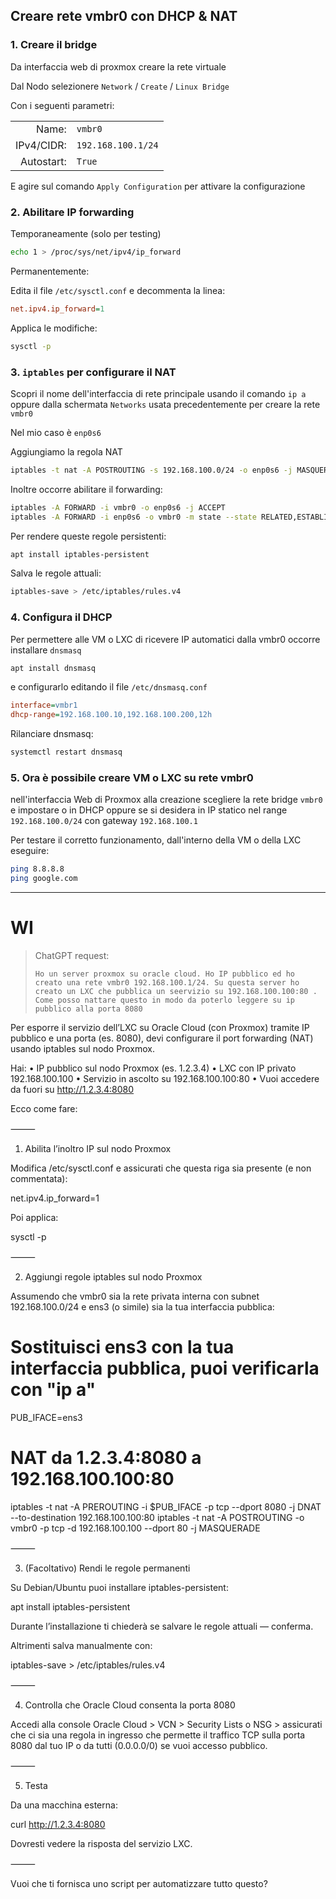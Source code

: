 
## Creare rete vmbr0 con DHCP & NAT

### 1. Creare il bridge

Da interfaccia web di proxmox creare la rete virtuale

Dal Nodo selezionere `Network` / `Create` / `Linux Bridge`

Con i seguenti parametri:

|    |    |
| ---: | --- |
| Name: | `vmbr0` |
| IPv4/CIDR: |  `192.168.100.1/24` |
| Autostart: | `True` |

E agire sul comando `Apply Configuration` per attivare la configurazione

### 2. Abilitare IP forwarding

Temporaneamente (solo per testing)

```bash
echo 1 > /proc/sys/net/ipv4/ip_forward
```

Permanentemente:

Edita il file  `/etc/sysctl.conf` e decommenta la linea:

```ini
net.ipv4.ip_forward=1
```

Applica le modifiche:

```bash
sysctl -p
```

### 3. `iptables` per configurare il NAT

Scopri il nome dell'interfaccia di rete principale usando il comando `ip a` 
oppure dalla schermata `Networks` usata precedentemente per creare la rete `vmbr0`

Nel mio caso è `enp0s6` 

Aggiungiamo la regola NAT

```bash
iptables -t nat -A POSTROUTING -s 192.168.100.0/24 -o enp0s6 -j MASQUERADE
```

Inoltre occorre abilitare il forwarding:

```bash
iptables -A FORWARD -i vmbr0 -o enp0s6 -j ACCEPT
iptables -A FORWARD -i enp0s6 -o vmbr0 -m state --state RELATED,ESTABLISHED -j ACCEPT
```

Per rendere queste regole persistenti:

```bash
apt install iptables-persistent
```

Salva le regole attuali:

```bash
iptables-save > /etc/iptables/rules.v4
```

### 4. Configura il DHCP

Per permettere alle VM o LXC di ricevere IP automatici dalla vmbr0 occorre installare `dnsmasq`

```bash
apt install dnsmasq
```
e configurarlo editando il file `/etc/dnsmasq.conf`

```ini
interface=vmbr1
dhcp-range=192.168.100.10,192.168.100.200,12h
```

Rilanciare dnsmasq:

```bash
systemctl restart dnsmasq
```

### 5. Ora è possibile creare VM o LXC su rete vmbr0


nell'interfaccia Web di Proxmox alla creazione scegliere la
rete bridge `vmbr0` e impostare o in DHCP oppure se si
desidera in IP statico nel range `192.168.100.0/24`
con gateway `192.168.100.1`

Per testare il corretto funzionamento, dall'interno della VM o della LXC eseguire:

```bash
ping 8.8.8.8
ping google.com
```

----
# WI

> ChatGPT request:
>
> ```
> Ho un server proxmox su oracle cloud. Ho IP pubblico ed ho creato una rete vmbr0 192.168.100.1/24. Su questa server ho creato un LXC che pubblica un seervizio su 192.168.100.100:80 . Come posso nattare questo in modo da poterlo leggere su ip pubblico alla porta 8080
> ```
>



Per esporre il servizio dell’LXC su Oracle Cloud (con Proxmox) tramite IP pubblico e una porta (es. 8080), devi configurare il port forwarding (NAT) usando iptables sul nodo Proxmox.

Hai:
	•	IP pubblico sul nodo Proxmox (es. 1.2.3.4)
	•	LXC con IP privato 192.168.100.100
	•	Servizio in ascolto su 192.168.100.100:80
	•	Vuoi accedere da fuori su http://1.2.3.4:8080

Ecco come fare:

⸻

1. Abilita l’inoltro IP sul nodo Proxmox

Modifica /etc/sysctl.conf e assicurati che questa riga sia presente (e non commentata):

net.ipv4.ip_forward=1

Poi applica:

sysctl -p



⸻

2. Aggiungi regole iptables sul nodo Proxmox

Assumendo che vmbr0 sia la rete privata interna con subnet 192.168.100.0/24 e ens3 (o simile) sia la tua interfaccia pubblica:

# Sostituisci ens3 con la tua interfaccia pubblica, puoi verificarla con "ip a"
PUB_IFACE=ens3

# NAT da 1.2.3.4:8080 a 192.168.100.100:80
iptables -t nat -A PREROUTING -i $PUB_IFACE -p tcp --dport 8080 -j DNAT --to-destination 192.168.100.100:80
iptables -t nat -A POSTROUTING -o vmbr0 -p tcp -d 192.168.100.100 --dport 80 -j MASQUERADE



⸻

3. (Facoltativo) Rendi le regole permanenti

Su Debian/Ubuntu puoi installare iptables-persistent:

apt install iptables-persistent

Durante l’installazione ti chiederà se salvare le regole attuali — conferma.

Altrimenti salva manualmente con:

iptables-save > /etc/iptables/rules.v4



⸻

4. Controlla che Oracle Cloud consenta la porta 8080

Accedi alla console Oracle Cloud > VCN > Security Lists o NSG > assicurati che ci sia una regola in ingresso che permette il traffico TCP sulla porta 8080 dal tuo IP o da tutti (0.0.0.0/0) se vuoi accesso pubblico.

⸻

5. Testa

Da una macchina esterna:

curl http://1.2.3.4:8080

Dovresti vedere la risposta del servizio LXC.

⸻

Vuoi che ti fornisca uno script per automatizzare tutto questo?



<!--

## Creazione di rete virtuale (VEDERE PIU AVANTI)

> Attenzione !!!
> 
> Questa procedura è in fase di test. Solo al termine positivo del test verrà 
> cancellata questa annotazione. 
> 
> I passi seguenti sono da ritenersi solo indicativi.



Il primo passo da fare è assicurarsi che il sistema SDN (Software Development Network) sia attivo.

Per ogni nodo del cluster, accertarsi che al fondo del file `/etc/network/interfaces` ci sia attiva la seguente linea:

```text
source /etc/network/interfaces.d/*
```

Poi per ogni nodo occorre installare il pacchetto `dnsmasq` per attivare il servizio DHCP

```bash
apt update
apt install dnsmasq
# disable default instance
systemctl disable --now dnsmasq
```

Inoltre installare anche il pacchetto `FRRouting` necessario per configurazioni avanzate di SDN

```bash
apt install frr-pythontools
```

A questo punto è consigliabile effettuare un _reboot_ dei nodi.



Perfetto! Ecco una guida passo-passo per configurare Zone e VNet in Proxmox VE 8.1+ per far comunicare container LXC su nodi diversi, sfruttando la modalità overlay (quindi rete virtuale distribuita).

⸻

🧰 Requisiti iniziali
	•	Proxmox VE 8.1 o superiore
	•	Due nodi già in cluster
	•	LXC abilitati
	•	Pacchetti aggiornati:

apt update && apt full-upgrade



⸻

🛠️ 1. Abilita il supporto per vnets e zones

Verifica che la gestione del networking cluster sia attiva:

pveversion | grep pve-manager

Deve essere almeno 8.1.

Puoi anche abilitare l’interfaccia da Web GUI:
	•	Vai su Datacenter → Permissions → User Permissions
	•	Assegna il ruolo PVEAdmin al tuo utente se serve, per accedere alla sezione VNet/Zone.

⸻

🌐 2. Crea una Zone
	•	Vai su Datacenter → Zones 
	•	Clicca su “Add” -> VXLAN
	•	ID: default (o un nome a tua scelta)
	•	Description: es. Zona LAN virtuale
	•	Nodes: seleziona entrambi i tuoi nodi (pve1, pve2)
	•	Peer Address List: 100.x.y.z 100.a.b.c
	•	Lascia le altre opzioni di default



Clicca Create.

⸻

🔌 3. Crea una VNet in modalità Overlay
	•	Vai su Datacenter → VNets
	•	Clicca “Add”
	•	ID: lan-vnet
	•	Zone: default
	•	CIDR: 10.42.0.0/24 (esempio)
	•	Gateway: 10.42.0.1
	•	Mode: overlay ✅
	•	DNS: opzionale (puoi mettere 1.1.1.1 o lasciare vuoto)
	•	DHCP Range: 10.42.0.100 - 10.42.0.200 (se vuoi usare il DHCP)
	•	MTU: lascialo vuoto o metti 1400
	•	Nodes: entrambi i nodi

Clicca Create.

⸻

🧱 4. (Opzionale) Abilita Firewall e ACL

Vai su:
	•	Datacenter → Firewall
	•	Imposta Enable = Yes
	•	Puoi poi gestire regole per zona o container

⸻

🧪 5. Crea due LXC connessi alla VNet

Su pve1:
	•	Vai su Create CT
	•	Nella scheda Network:
	•	Aggiungi interfaccia
	•	In Bridge, seleziona la tua VNet (lan-vnet@default)
	•	Imposta IP statico (es: 10.42.0.10/24) oppure lascia vuoto per usare DHCP

Su pve2:
	•	Stessa cosa, con IP diverso (es: 10.42.0.11/24)

⸻

🧪 6. Test di rete

Dopo l’avvio dei container:

pct exec 100 ping 10.42.0.11
pct exec 101 ping 10.42.0.10

Dovresti vedere traffico attraversare i due nodi grazie al VXLAN gestito da Proxmox!

⸻

🚀 Extra: Accesso a internet da container

Se vuoi che i container abbiano anche uscita su internet:
	1.	Vai su ciascun nodo (pve1, pve2)
	2.	Abilita NAT da VNet a WAN con iptables o Proxmox Firewall:

iptables -t nat -A POSTROUTING -s 10.42.0.0/24 -o vmbr0 -j MASQUERADE



Puoi automatizzarlo con uno script o aggiungerlo a /etc/network/interfaces con post-up.

⸻

🧹 Consigli finali
	•	Le VNet overlay usano automaticamente VXLAN su UDP, e funzionano bene anche su Tailscale!
	•	Puoi avere più zone per isolare ambienti (es: zona “prod”, zona “test”)
	•	Funziona anche con VM, non solo LXC

⸻

Vuoi uno script per automatizzare la parte iptables/NAT oppure uno YAML di esempio per creare container collegati alla VNet?

   
## Preparazione di una rete privata


Sì, assolutamente sì!
Puoi creare una rete interna in Proxmox che:
	•	dia IP privati ai container LXC in automatico tramite DHCP,
	•	e faccia anche NAT per farli uscire su internet,
	•	e permetta a te di fare port forwarding verso i container.

In pratica, puoi avere una mini-“rete casalinga” virtuale dentro Proxmox.

⸻

Come fare

Ti spiego come fare passo passo 👇

⸻

1. Crea una nuova bridge (vmbr1)

> NOTA
>
> Ho effettuato la creazione dall'interfaccia Networks di Proxmox, e applicando la rete risulta attiva.
> Editando a mano il file non avviene l'attivazione in automatico.

Accedi alla tua Proxmox VM (quella su Oracle Cloud) via SSH.

Apri il file /etc/network/interfaces:

```bash
sudo nano /etc/network/interfaces
```

E aggiungi una nuova bridge chiamata vmbr1, tipo:

```text
auto vmbr1
iface vmbr1 inet static
    address 192.168.100.1/24
    bridge-ports none
    bridge-stp off
    bridge-fd 0
```

👉 Qui vmbr1 ha IP 192.168.100.1 e nessuna porta fisica collegata (bridge interno).

⸻

2. Installa un piccolo server DHCP+NAT

Ora installiamo un software che dia:
	•	DHCP ai container
	•	NAT verso Internet (uscita su IP pubblico)

Il più semplice è dnsmasq + NAT via iptables.

Installa dnsmasq:

```bash
sudo apt update
sudo apt install dnsmasq
```


⸻

3. Configura dnsmasq per vmbr1

Crea un file /etc/dnsmasq.d/lxc-net.conf:

```bash
sudo nano /etc/dnsmasq.d/lxc-net.conf
```

Contenuto:

```text
interface=vmbr1
bind-interfaces
dhcp-range=192.168.100.10,192.168.100.100,12h
```

	•	Questo fa partire DHCP sulla vmbr1
	•	Da IP .10 a .100, lease 12 ore

Poi riavvia dnsmasq:

```bash
sudo systemctl restart dnsmasq
```


⸻

4. Abilita il NAT (per far uscire i container su internet)

Imposta il NAT con iptables:

```bash
# Abilita il forwarding di pacchetti
sudo sysctl -w net.ipv4.ip_forward=1

# Regola NAT: maschera tutto ciò che esce da Internet
sudo iptables -t nat -A POSTROUTING -s 192.168.100.0/24 -o enp0s3 -j MASQUERADE
```

(Nota: sostituisci enp0s3 con il nome della tua scheda di rete pubblica, puoi vederla con ip a)

Se vuoi rendere permanente:

```bash
sudo apt install iptables-persistent
sudo netfilter-persistent save
```


⸻

5. Configura i container LXC per usare vmbr1

Quando crei o modifichi un container:
	•	Vai su Proxmox Web UI
	•	Scegli il container
	•	Sezione Network
	•	Imposta la scheda su Bridge: vmbr1 (invece di vmbr0 o altro)
	•	Metodo IP: DHCP

Risultato:
Ogni container attaccato a vmbr1 riceverà automaticamente un IP 192.168.100.x 🎯

⸻

6. E ora il Port Forwarding?

Con questa configurazione:
	•	Puoi fare come prima (iptables PREROUTING) per girare le porte dal IP pubblico della VM verso gli IP dei container.

Ad esempio:

sudo iptables -t nat -A PREROUTING -p tcp --dport 80 -j DNAT --to-destination 192.168.100.10:80



⸻

Schema finale:

Internet -- > Oracle VM IP Pubblico:80 -- > iptables -- > Container IP Privato (es. 192.168.100.10:80)

E tutti i container si gestiscono automaticamente via DHCP 🔥

⸻
-->

<!--
## TAILSCALE come pubblicazione della sottorete

Sì, confermo! 🔥
Con Tailscale puoi pubblicare l’intera sottorete vmbr1, così che tu possa raggiungere tutti i container LXC via Tailscale, senza esporre nulla su internet.

Questa funzione si chiama Subnet Router.

⸻

Cosa significa “Subnet Router”?
	•	La macchina Proxmox (dove hai Tailscale installato)
➔ pubblicherà verso la VPN Tailscale la rete 192.168.100.0/24 (la rete dei tuoi container su vmbr1).
	•	Dal tuo computer, se sei collegato a Tailscale, potrai raggiungere direttamente tutti i container LXC.

⸻

Come configurarlo

1. Abilita il “forwarding” IP su Proxmox

Prima di tutto, assicurati che il tuo sistema permetta di inoltrare pacchetti di rete:

sudo sysctl -w net.ipv4.ip_forward=1

Per renderlo permanente (dopo un reboot), aggiungilo in /etc/sysctl.conf:

echo "net.ipv4.ip_forward=1" | sudo tee -a /etc/sysctl.conf
sudo sysctl -p



⸻

2. Rilancia Tailscale con il parametro --advertise-routes

Ora, sul nodo Proxmox dove gira Tailscale, devi pubblicare la rete:

sudo tailscale up --advertise-routes=192.168.100.0/24

(aggiungi anche --accept-routes=true se vuoi subito ricevere eventuali subnet da altri)

⸻

3. Approva il subnet router nella dashboard di Tailscale

Vai sulla dashboard Tailscale:

https://login.tailscale.com/admin/machines

	•	Cerca la tua macchina Proxmox.
	•	Vedrai una notifica “Subnet routes pending”.
	•	Clicca Approve per il route 192.168.100.0/24.

✅ Ora il route è visibile a tutti i device Tailscale autorizzati.

⸻

4. Assicurati che il client Tailscale possa usare le rotte

Se stai usando un client Tailscale:
	•	Su desktop (Windows, macOS, Linux) va tutto automatico.
	•	Su Mobile (iOS/Android) devi abilitare “Use exit node / Allow remote subnets” nelle impostazioni Tailscale.

⸻

🚀 Risultato finale

Ora puoi da qualsiasi dispositivo connesso alla tua rete Tailscale:
	•	pingare gli LXC tipo ping 192.168.100.10
	•	raggiungerli via browser su http://192.168.100.10
	•	SSH direttamente se hai server SSH sui container.

⸻

Schema visivo della rete

[ Tu su Tailscale ] --- > [ Proxmox ] --- > [ vmbr1 ] --- > [ LXC 192.168.100.x ]



⸻

Riepilogo

Step	Cosa fai
1	Abiliti IP forwarding
2	Rilanci Tailscale con --advertise-routes=192.168.100.0/24
3	Approvi route da dashboard Tailscale
4	Usi Tailscale normalmente per raggiungere i container

-->